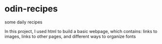 # odin-recipes
some daily recipes

In this project, I used html to build a basic webpage, which contains: links to images,
links to other pages, and different ways to organize fonts
